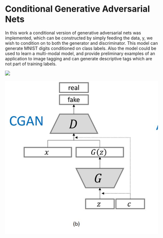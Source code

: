 # Conditional Generative Adversarial Nets

In this work a conditional version of generative adversarial nets was implemented, which can be constructed by simply feeding the data, y, we wish to condition on to both the generator and discriminator. This model can generate MNIST digits conditioned on class labels. Also the model could be used to learn a multi-modal model, and provide preliminary examples of an application to image tagging and can generate descriptive tags which are not part of training labels.

![](images/402rv3.gif)


![](images/cgan.jpg)
